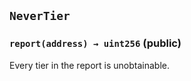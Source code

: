 ## `NeverTier`






### `report(address) → uint256` (public)

Every tier in the report is unobtainable.





